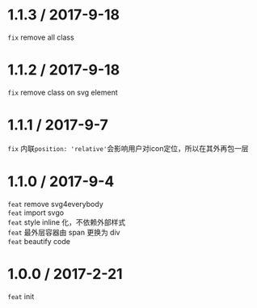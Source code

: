 1.1.3 / 2017-9-18
=====================
`fix` remove all class

1.1.2 / 2017-9-18
=====================
`fix` remove class on svg element

1.1.1 / 2017-9-7
=====================
`fix` 内联`position: 'relative'`会影响用户对icon定位，所以在其外再包一层

1.1.0 / 2017-9-4
=====================
`feat` remove svg4everybody  
`feat` import svgo  
`feat` style inline 化，不依赖外部样式  
`feat` 最外层容器由 span 更换为 div  
`feat` beautify code  

1.0.0 / 2017-2-21
=====================
`feat` init
